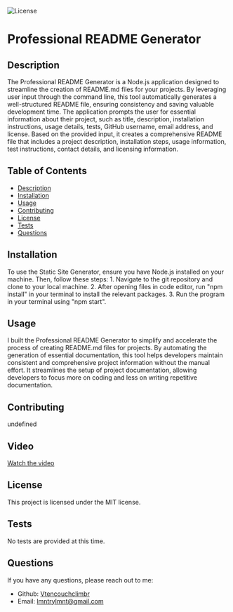 
  ![License](https://img.shields.io/badge/license-mit-blue.svg)
  
# Professional README Generator

## Description
The Professional README Generator is a Node.js application designed to streamline the creation of README.md files for your projects. By leveraging user input through the command line, this tool automatically generates a well-structured README file, ensuring consistency and saving valuable development time. The application prompts the user for essential information about their project, such as title, description, installation instructions, usage details, tests, GitHub username, email address, and license. Based on the provided input, it creates a comprehensive README file that includes a project description, installation steps, usage information, test instructions, contact details, and licensing information.

## Table of Contents
- [Description](#description)
- [Installation](#installation)
- [Usage](#usage)
- [Contributing](#contributing)
- [License](#license)
- [Tests](#tests)
- [Questions](#questions)

## Installation
To use the Static Site Generator, ensure you have Node.js installed on your machine. Then, follow these steps: 1. Navigate to the git repository and clone to your local machine. 2. After opening files in code editor, run "npm install" in your terminal to install the relevant packages. 3. Run the program in your terminal using "npm start".

## Usage
I built the Professional README Generator to simplify and accelerate the process of creating README.md files for projects. By automating the generation of essential documentation, this tool helps developers maintain consistent and comprehensive project information without the manual effort. It streamlines the setup of project documentation, allowing developers to focus more on coding and less on writing repetitive documentation.

## Contributing
undefined

## Video
[Watch the video](https://drive.google.com/file/d/1c5qeGudq99Ku5HeX71d4PY1P5s307yPi/view)

## License
This project is licensed under the MIT license.

## Tests
No tests are provided at this time.

## Questions
If you have any questions, please reach out to me:
- Github: [Vtencouchclimbr](http://github.com/Vtencouchclimbr)
- Email: lmntrylmnt@gmail.com
  